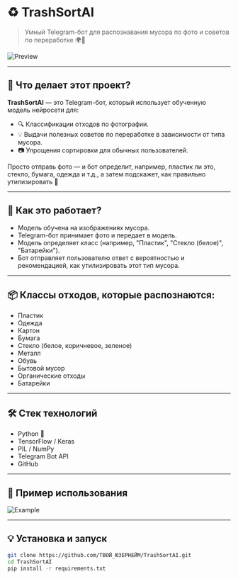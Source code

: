 # ♻️ TrashSortAI

> Умный Telegram-бот для распознавания мусора по фото и советов по переработке 🌍📸

![Preview](https://github.com/Ra1ny7/TrashSortAI/raw/main/2)

---

## 🤖 Что делает этот проект?

**TrashSortAI** — это Telegram-бот, который использует обученную модель нейросети для:
- 🔍 Классификации отходов по фотографии.
- 💡 Выдачи полезных советов по переработке в зависимости от типа мусора.
- 📷 Упрощения сортировки для обычных пользователей.

Просто отправь фото — и бот определит, например, пластик ли это, стекло, бумага, одежда и т.д., а затем подскажет, как правильно утилизировать 💪

---

## 🚀 Как это работает?

- Модель обучена на изображениях мусора.
- Telegram-бот принимает фото и передает в модель.
- Модель определяет класс (например, "Пластик", "Стекло (белое)", "Батарейки").
- Бот отправляет пользователю ответ с вероятностью и рекомендацией, как утилизировать этот тип мусора.

---

## 📦 Классы отходов, которые распознаются:

- Пластик
- Одежда
- Картон
- Бумага
- Стекло (белое, коричневое, зеленое)
- Металл
- Обувь
- Бытовой мусор
- Органические отходы
- Батарейки

---

## 🛠 Стек технологий

- Python 🐍
- TensorFlow / Keras
- PIL / NumPy
- Telegram Bot API
- GitHub

---

## 📸 Пример использования

![Example](https://github.com/ra1ny/TrashSortAI/raw/main/2)

---

## 💡 Установка и запуск

```bash
git clone https://github.com/ТВОЙ_ЮЗЕРНЕЙМ/TrashSortAI.git
cd TrashSortAI
pip install -r requirements.txt
